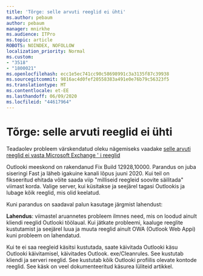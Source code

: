 ```yaml
---
title: 'Tõrge: selle arvuti reeglid ei ühti'
ms.author: pebaum
author: pebaum
manager: mnirkhe
ms.audience: ITPro
ms.topic: article
ROBOTS: NOINDEX, NOFOLLOW
localization_priority: Normal
ms.custom:
- "3518"
- "1800021"
ms.openlocfilehash: ecc1e5ec741cc90c58698991c3a3135f87c39938
ms.sourcegitcommit: 9816ac4d0fef20558383a491e0e76b79c56323f5
ms.translationtype: MT
ms.contentlocale: et-EE
ms.lasthandoff: 06/09/2020
ms.locfileid: "44617964"
---
```

# <a name="error-the-rules-on-this-computer-do-not-match"></a>Tõrge: selle arvuti reeglid ei ühti

Teadaolev probleem värskendatud oleku nägemiseks vaadake [selle arvuti reeglid ei vasta Microsoft Exchange ' i reeglid](https://support.office.com/article/d032e037-b224-429e-b325-633afde9b5f0)

Outlooki meeskond on rakendanud Fix Build 12928,10000. Parandus on juba siseringi Fast ja läheb igakuine kanali lõpus juuni 2020. Kui teil on fikseeritud ehitada võite saada viip "milliseid reegleid soovite säilitada" viimast korda. Valige server, kui küsitakse ja seejärel tagasi Outlookis ja lubage kõik reeglid, mis olid keelatud.

Kuni parandus on saadaval palun kasutage järgmist lahendust:

**Lahendus**: viimastel aruannetes probleem ilmnes need, mis on loodud ainult kliendi reeglid Outlooki töölaual. Kui jätkate probleemi, kaaluge reeglite kustutamist ja seejärel luua ja muuta reeglid ainult OWA (Outlook Web Appi) kuni probleem on lahendatud.

Kui te ei saa reegleid käsitsi kustutada, saate käivitada Outlooki käsu Outlooki käivitamisel, käivitades Outlook. exe/Cleanrules. See kustutab kliendi ja serveri reeglid. See kustutab kõik Outlooki profiilis olevate kontode reeglid. See käsk on veel dokumenteeritud käsurea lüliteid artikkel.